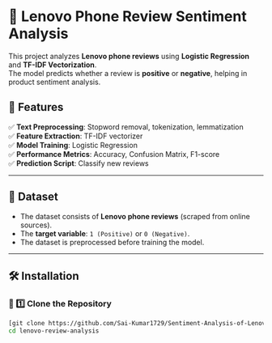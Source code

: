 # 📱 Lenovo Phone Review Sentiment Analysis  
This project analyzes **Lenovo phone reviews** using **Logistic Regression** and **TF-IDF Vectorization**.  
The model predicts whether a review is **positive** or **negative**, helping in product sentiment analysis.  

## 📌 Features  
✅ **Text Preprocessing**: Stopword removal, tokenization, lemmatization  
✅ **Feature Extraction**: TF-IDF vectorizer  
✅ **Model Training**: Logistic Regression  
✅ **Performance Metrics**: Accuracy, Confusion Matrix, F1-score  
✅ **Prediction Script**: Classify new reviews  

---

## 📂 Dataset  
- The dataset consists of **Lenovo phone reviews** (scraped from online sources).  
- The **target variable**: `1 (Positive)` or `0 (Negative)`.  
- The dataset is preprocessed before training the model.  

---

## 🛠 Installation  

### **🔹 1️⃣ Clone the Repository**  
```sh
[git clone https://github.com/Sai-Kumar1729/Sentiment-Analysis-of-Lenovo-Mobile-reviews.git]
cd lenovo-review-analysis
